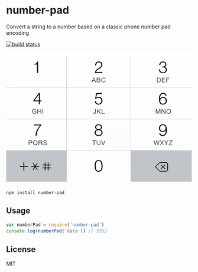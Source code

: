 # number-pad

Convert a string to a number based on a classic phone number pad encoding

[![build status](http://img.shields.io/travis/mafintosh/number-pad.svg?style=flat)](http://travis-ci.org/mafintosh/number-pad)

![number-pad](number-pad.png)

```
npm install number-pad
```

## Usage

``` js
var numberPad = require('number-pad')
console.log(numberPad('data')) // 3282
```

## License

MIT

